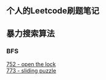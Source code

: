 ## 个人的Leetcode刷题笔记

## 暴力搜索算法


### BFS

[752 - open the lock](./open_the_lock_752)
<br />
[773 - sliding puzzle](./sliding_puzzle_773)
